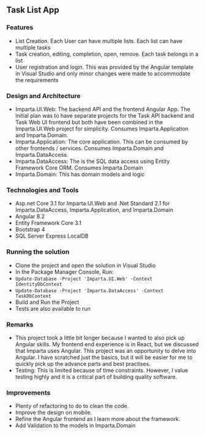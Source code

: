 ## Task List App

### Features
- List Creation.  Each User can have multiple lists. Each list can have multiple tasks
- Task creation, editing, completion, open, remove. Each task belongs in a list
- User registration and login. This was provided by the Angular template in Visual Studio and only minor changes were made to accommodate the requirements

### Design and Architecture

- Imparta.UI.Web: The backend API and the frontend Angular App. The initial plan was to have separate projects for the Task API backend and Task Web UI frontend but both have been combined in the Imparta.UI.Web project for simplicity. Consumes Imparta.Application and Imparta.Domain.
- Imparta.Application: The core application. This can be consumed by other frontends / services. Consumes Imparta.Domain and Imparta.DataAccess.
- Imparta.DataAccess: The is the SQL data access using Entity Framework Core ORM. Consumes Imparta.Domain
- Imparta.Domain: This has domain models and logic

### Technologies and Tools
- Asp.net Core 3.1 for Imparta.UI.Web and .Net Standard 2.1 for Imparta.DataAccess, Imparta.Application, and Imparta.Domain
- Angular 8.2
- Entity Framework Core 3.1
- Bootstrap 4
- SQL Server Express LocalDB

### Running the solution
- Clone the project and open the solution in Visual Studio
- In the Package Manager Console, Run:
- ``` Update-Database -Project 'Imparta.UI.Web' -Context IdentityDbContext ```
- ``` Update-Database -Project 'Imparta.DataAccess' -Context TaskDbContext ```
- Build and Run the Project
- Tests are also available to run

### Remarks
- This project took a little bit longer because I wanted to also pick up Angular skills. My frontend end experience is in React, but we discussed that Imparta uses Angular. This project was an opportunity to delve into Angular. I have scratched just the basics, but it will be easier for me to quickly pick up the advance parts and best practises.
- Testing: This is limited because of time constraints. However, I value testing highly and it is a critical part of building quality software.

### Improvements
- Plenty of refactoring to do to clean the code. 
- Improve the design on mobile. 
- Refine the Angular frontend as I learn more about the framework.
- Add Validation to the models in Imparta.Domain


